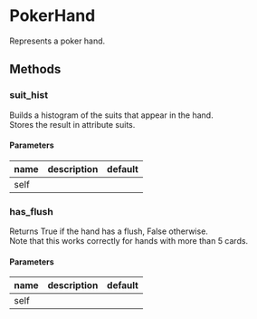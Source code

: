 # PokerHand


Represents a poker hand. 

## Methods


### suit_hist


Builds a histogram of the suits that appear in the hand.   
Stores the result in attribute suits. 

#### Parameters
name | description | default
--- | --- | ---
self |  | 





### has_flush


Returns True if the hand has a flush, False otherwise.   
Note that this works correctly for hands with more than 5 cards. 

#### Parameters
name | description | default
--- | --- | ---
self |  | 




